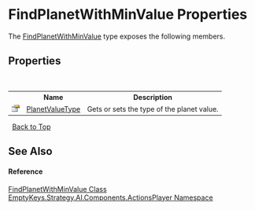 # FindPlanetWithMinValue Properties
 

The <a href="T_EmptyKeys_Strategy_AI_Components_ActionsPlayer_FindPlanetWithMinValue">FindPlanetWithMinValue</a> type exposes the following members.


## Properties
&nbsp;<table><tr><th></th><th>Name</th><th>Description</th></tr><tr><td>![Public property](media/pubproperty.gif "Public property")</td><td><a href="P_EmptyKeys_Strategy_AI_Components_ActionsPlayer_FindPlanetWithMinValue_PlanetValueType">PlanetValueType</a></td><td>
Gets or sets the type of the planet value.</td></tr></table>&nbsp;
<a href="#findplanetwithminvalue-properties">Back to Top</a>

## See Also


#### Reference
<a href="T_EmptyKeys_Strategy_AI_Components_ActionsPlayer_FindPlanetWithMinValue">FindPlanetWithMinValue Class</a><br /><a href="N_EmptyKeys_Strategy_AI_Components_ActionsPlayer">EmptyKeys.Strategy.AI.Components.ActionsPlayer Namespace</a><br />